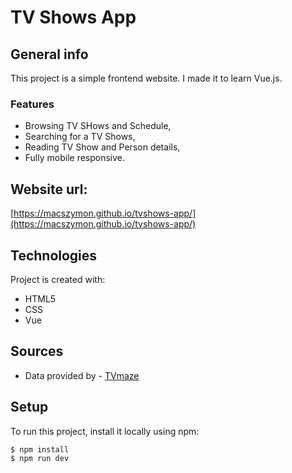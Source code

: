 # TV Shows App

## General info
This project is a simple frontend website. I made it to learn Vue.js.

### Features
* Browsing TV SHows and Schedule,
* Searching for a TV Shows,
* Reading TV Show and Person details,
* Fully mobile responsive.

## Website url:
[https://macszymon.github.io/tvshows-app/](https://macszymon.github.io/tvshows-app/)

## Technologies
Project is created with:
* HTML5
* CSS
* Vue

## Sources
* Data provided by - [TVmaze](https://www.tvmaze.com/api)

## Setup
To run this project, install it locally using npm:
```
$ npm install
$ npm run dev
```
